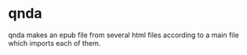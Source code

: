 # qnda
qnda makes an epub file from several html files according to a main file which imports each of them.
